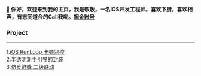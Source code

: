 #### 👋 你好，欢迎来到我的主页，我是敬敬，一名iOS开发工程师。喜欢下厨，喜欢相声，有志同道合的Call我呦。[掘金账号](https://juejin.im/user/1961184474981688)

### Project

---

1.[iOS RunLoop 卡顿监控](https://github.com/linminjing888/MJRunLoopDemo)   
2.[半透明新手引导的封装](https://github.com/linminjing888/MJGuideMaskView)  
3.[仿爱鲜蜂 二级联动](https://github.com/linminjing888/BeeQuick_One)


<!--
**linminjing666/linminjing666** is a ✨ _special_ ✨ repository because its `README.md` (this file) appears on your GitHub profile.

Here are some ideas to get you started:

- 🔭 I’m currently working on ...
- 🌱 I’m currently learning ...
- 👯 I’m looking to collaborate on ...
- 🤔 I’m looking for help with ...
- 💬 Ask me about ...
- 📫 How to reach me: ...
- 😄 Pronouns: ..
- ⚡ Fun fact: ...
-->
